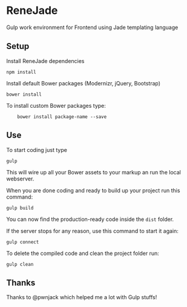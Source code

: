 # ReneJade
Gulp work environment for Frontend using Jade templating language

<!-- ## Features
- [Bower](http://bower.io)
Used to install your project's dependencies.

- [Gulp](http://gulpjs.com)
Streaming build system.

- [Less](http://lesscss.org/)
Less CSS pre-processor.

- [Jade](http://jade-lang.com)
Jade markup templating language used as HTML pre-processor.

- [Autoprefixer](https://github.com/postcss/autoprefixer)
Automagically prefix your CSS code for optimal cross-browser consistency.

- [BrowserSync](http://www.browsersync.io)
LiveReload-like server to preview your code changes in the browser on the fly, supporting multi-device page synchronization.

- [Imagemin](https://github.com/imagemin/imagemin)
Image web optimization. -->

## Setup
Install ReneJade dependencies
    
    npm install
    
Install default Bower packages (Modernizr, jQuery, Bootstrap)
    
    bower install  

To install custom Bower packages type:
		
		bower install package-name --save
    
## Use
To start coding just type 

    gulp
    
This will wire up all your Bower assets to your markup an run the local webserver.

When you are done coding and ready to build up your project run this command:

    gulp build
    
You can now find the production-ready code inside the `dist` folder.

If the server stops for any reason, use this command to start it again:

    gulp connect
    
To delete the compiled code and clean the project folder run:

    gulp clean

## Thanks

Thanks to @pwnjack which helped me a lot with Gulp stuffs!
